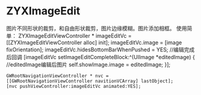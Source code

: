 # ZYXImageEdit
图片不同形状的裁剪，和自由形状裁剪，图片边缘模糊。图片添加相框。
使用简单：
ZYXImageEditViewController * imageEditVc = [[ZYXImageEditViewController alloc] init];
    imageEditVc.image = [image fixOrientation];
    imageEditVc.hidesBottomBarWhenPushed = YES;
    //编辑完成后回调
    [imageEditVc setImageEditCompleteBlock:^(UIImage *editedImage) {
        //editedImage编辑后图片
        self.showImage.image = editedImage;
    }];
    
    GWRootNavigationViewController * nvc = [[GWRootNavigationViewController navitionVCArray] lastObject];
    [nvc pushViewController:imageEditVc animated:YES];
